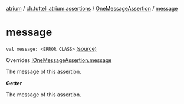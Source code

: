 [atrium](../../index.md) / [ch.tutteli.atrium.assertions](../index.md) / [OneMessageAssertion](index.md) / [message](.)

# message

`val message: <ERROR CLASS>` [(source)](https://github.com/robstoll/atrium/tree/master/atrium-assertions/src/main/kotlin/ch/tutteli/atrium/assertions/OneMessageAssertion.kt#L21)

Overrides [IOneMessageAssertion.message](../-i-one-message-assertion/message.md)

The message of this assertion.

**Getter**

The message of this assertion.

